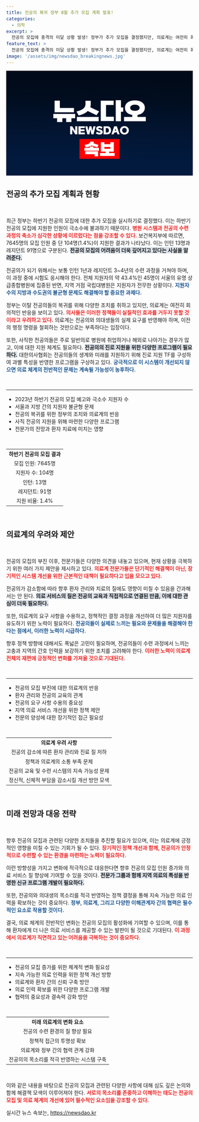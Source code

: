 ```yaml
---
title: 전공의 복귀 정부 8월 추가 모집 계획 발표!
categories:
  - 의학
excerpt: >
  전공의 모집에 충격의 미달 상황 발생! 정부가 추가 모집을 결정했지만, 의료계는 여전히 회의적입니다. 최소 지원자 수치가 드러난 현 상황, 과연 어떤 변화가 가능할까요? 클릭해 자세한 내용을 확인하세요!
feature_text: >
  전공의 모집에 충격의 미달 상황 발생! 정부가 추가 모집을 결정했지만, 의료계는 여전히 회의적입니다. 최소 지원자 수치가 드러난 현 상황, 과연 어떤 변화가 가능할까요? 클릭해 자세한 내용을 확인하세요!
image: '/assets/img/newsdao_breakingnews.jpg'
---
```


<p><img src="/assets/img/newsdao_breakingnews.jpg" alt="koreaapp 속보" /></p>

<h2 data-ke-size="size26">전공의 추가 모집 계획과 현황</h2>

<p data-ke-size="size16">&nbsp;</p>

<p>최근 정부는 하반기 전공의 모집에 대한 추가 모집을 실시하기로 결정했다. 이는 하반기 전공의 모집에 지원한 인원이 극소수에 불과하기 때문이다. <b><span style="color: #ee2323;">병원 시스템과 전공의 수련 과정의 축소가 심각한 상황에 이르렀다는 점을 강조할 수 있다.</span></b> 보건복지부에 따르면, 7645명의 모집 인원 중 단 104명(1.4%)이 지원한 결과가 나타났다. 이는 인턴 13명과 레지던트 91명으로 구분된다. <b><span style="background-color: #21538527;">전공의 모집의 어려움이 더욱 깊어지고 있다는 사실을 알려준다.</span></b></p>

<p>전공의가 되기 위해서는 보통 인턴 1년과 레지던트 3~4년의 수련 과정을 거쳐야 하며, 이 과정 중에 시험도 응시해야 한다. 전체 지원자의 약 43.4%인 45명이 서울의 유명 상급종합병원에 집중된 반면, 지역 거점 국립대병원은 지원자가 전무한 상황이다. <b><span style="color: #1a5490;">지원자 수의 지방과 수도권의 불균형 문제도 해결해야 할 중요한 과제다.</span></b> </p>

<p>정부는 이탈 전공의들의 복귀를 위해 다양한 조치를 취하고 있지만, 의료계는 여전히 회의적인 반응을 보이고 있다. <b><span style="color: #ee2323;">의사들은 이러한 정책들이 실질적인 효과를 거두지 못할 것이라고 우려하고 있다.</span></b> 의료계는 전공의와 의대생들의 실제 요구를 반영해야 하며, 이전의 행정 명령을 철회하는 것만으로는 부족하다는 입장이다. </p>

<p>또한, 사직한 전공의들은 주로 일반의로 병원에 취업하거나 해외로 나아가는 경우가 많고, 이에 대한 지원 체계도 필요하다. <b><span style="background-color: #21538527;">전공의의 진로 지원을 위한 다양한 프로그램이 필요하다.</span></b> 대한의사협회는 전공의들의 생계와 미래를 지원하기 위해 진로 지원 TF를 구성하여 과별 특성을 반영한 프로그램을 구상하고 있다. <b><span style="color: #1a5490;">궁극적으로 이 시스템이 개선되지 않으면 의료 체계의 전반적인 문제는 계속될 가능성이 농후하다.</span></b></p>

<p data-ke-size="size16">&nbsp;</p>

<hr />

<ul>
    <li>2023년 하반기 전공의 모집 예고와 극소수 지원자 수</li>
    <li>서울과 지방 간의 지원자 불균형 문제</li>
    <li>전공의 복귀를 위한 정부의 조치와 의료계의 반응</li>
    <li>사직 전공의 지원을 위해 마련한 다양한 프로그램</li>
    <li>전문가의 전망과 환자 치료에 미치는 영향</li>
</ul>

<p data-ke-size="size16">&nbsp;</p>

<table style="width: 100%; border-collapse: collapse;">
    <tbody>
        <tr>
            <td style="text-align: center; height: 17px;"><b>하반기 전공의 모집 결과</b></td>
        </tr>
        <tr>
            <td style="text-align: center; height: 17px;">모집 인원: 7645명</td>
        </tr>
        <tr>
            <td style="text-align: center; height: 17px;">지원자 수: 104명</td>
        </tr>
        <tr>
            <td style="text-align: center; height: 17px;">인턴: 13명</td>
        </tr>
        <tr>
            <td style="text-align: center; height: 17px;">레지던트: 91명</td>
        </tr>
        <tr>
            <td style="text-align: center; height: 17px;">지원 비율: 1.4%</td>
        </tr>
    </tbody>
</table>

<p data-ke-size="size16">&nbsp;</p>

<h2 data-ke-size="size26">의료계의 우려와 제안</h2>

<p data-ke-size="size16">&nbsp;</p>

<p>전공의 모집의 부진 이후, 전문가들은 다양한 의견을 내놓고 있으며, 현재 상황을 극복하기 위한 여러 가지 제안을 제시하고 있다. <b><span style="color: #ee2323;">의료계 전문가들은 단기적인 해결책이 아닌, 장기적인 시스템 개선을 위한 근본적인 대책이 필요하다고 입을 모으고 있다.</span></b> </p>

<p>전공의가 감소함에 따라 향후 환자 관리와 치료의 질에도 영향이 미칠 수 있음을 간과해서는 안 된다. <b><span style="background-color: #21538527;">의료 서비스의 질은 전공의 교육과 직접적으로 연결된 만큼, 이에 대한 관심이 더욱 필요하다.</span></b> </p>

<p>또한, 의료계의 요구 사항을 수용하고, 정책적인 결정 과정을 개선하여 더 많은 지원자를 유도하기 위한 노력이 필요하다. <b><span style="color: #1a5490;">전공의들이 실제로 느끼는 필요와 문제들을 해결해야 한다는 점에서, 이러한 노력이 시급하다.</span></b></p>

<p>향후 정책 방향에 대해서도 폭넓은 고민이 필요하며, 전공의들이 수련 과정에서 느끼는 고충과 지역의 간호 인력을 보강하기 위한 조치를 고려해야 한다. <b><span style="color: #ee2323;">이러한 노력이 의료계 전체의 재편에 긍정적인 변화를 가져올 것으로 기대된다.</span></b></p>

<p data-ke-size="size16">&nbsp;</p>

<hr />

<ul>
    <li>전공의 모집 부진에 대한 의료계의 반응</li>
    <li>환자 관리와 전공의 교육의 관계</li>
    <li>전공의 요구 사항 수용의 중요성</li>
    <li>지역 의료 서비스 개선을 위한 정책 제안</li>
    <li>전문의 양성에 대한 장기적인 접근 필요성</li>
</ul>

<p data-ke-size="size16">&nbsp;</p>

<table style="width: 100%; border-collapse: collapse;">
    <tbody>
        <tr>
            <td style="text-align: center; height: 17px;"><b>의료계 우려 사항</b></td>
        </tr>
        <tr>
            <td style="text-align: center; height: 17px;">전공의 감소에 따른 환자 관리와 진료 질 저하</td>
        </tr>
        <tr>
            <td style="text-align: center; height: 17px;">정책과 의료계의 소통 부족 문제</td>
        </tr>
        <tr>
            <td style="text-align: center; height: 17px;">전공의 교육 및 수련 시스템의 지속 가능성 문제</td>
        </tr>
        <tr>
            <td style="text-align: center; height: 17px;">정신적, 신체적 부담을 감소시킬 개선 방안 모색</td>
        </tr>
    </tbody>
</table>

<p data-ke-size="size16">&nbsp;</p>

<h2 data-ke-size="size26">미래 전망과 대응 전략</h2>

<p data-ke-size="size16">&nbsp;</p>

<p>향후 전공의 모집과 관련된 다양한 조치들을 추진할 필요가 있으며, 이는 의료계에 긍정적인 영향을 미칠 수 있는 기회가 될 수 있다. <b><span style="color: #ee2323;">장기적인 정책 개선과 함께, 전공의가 안정적으로 수련할 수 있는 환경을 마련하는 노력이 필요하다.</span></b> </p>

<p>이런 방향성을 가지고 변화에 적극적으로 대응한다면 향후 전공의 모집 인원 증가와 의료 서비스 질 향상에 기여할 수 있을 것이다. <b><span style="background-color: #21538527;">전문가 그룹과 함께 지역 의료의 특성을 반영한 신규 프로그램 개발이 필요하다.</span></b> </p>

<p>또한, 전공의와 의대생의 목소리를 적극 반영하는 정책 결정을 통해 지속 가능한 의료 인력을 확보하는 것이 중요하다. <b><span style="color: #1a5490;">정부, 의료계, 그리고 다양한 이해관계자 간의 협력은 필수적인 요소로 작용할 것이다.</span></b> </p>

<p>결국, 의료 체계의 전반적인 변화는 전공의 모집의 활성화에 기여할 수 있으며, 이를 통해 환자에게 더 나은 의료 서비스를 제공할 수 있는 발판이 될 것으로 기대된다. <b><span style="color: #ee2323;">이 과정에서 의료계가 직면하고 있는 어려움을 극복하는 것이 중요하다.</span></b> </p>

<p data-ke-size="size16">&nbsp;</p>

<hr />

<ul>
    <li>전공의 모집 증가를 위한 체계적 변화 필요성</li>
    <li>지속 가능한 의료 인력을 위한 정책 개선 방향</li>
    <li>의료계와 환자 간의 신뢰 구축 방안</li>
    <li>의료 인력 확보를 위한 다양한 프로그램 개발</li>
    <li>협력의 중요성과 결속력 강화 방안</li>
</ul>

<p data-ke-size="size16">&nbsp;</p>

<table style="width: 100%; border-collapse: collapse;">
    <tbody>
        <tr>
            <td style="text-align: center; height: 17px;"><b>미래 의료계의 변화 요소</b></td>
        </tr>
        <tr>
            <td style="text-align: center; height: 17px;">전공의 수련 환경의 질 향상 필요</td>
        </tr>
        <tr>
            <td style="text-align: center; height: 17px;">정책적 접근의 투명성 확보</td>
        </tr>
        <tr>
            <td style="text-align: center; height: 17px;">의료계와 정부 간의 협력 관계 강화</td>
        </tr>
        <tr>
            <td style="text-align: center; height: 17px;">전공의의 목소리를 적극 반영하는 시스템 구축</td>
        </tr>
    </tbody>
</table>

<p data-ke-size="size16">&nbsp;</p>

<p>이와 같은 내용을 바탕으로 전공의 모집과 관련된 다양한 사항에 대해 심도 깊은 논의와 함께 해결책 모색이 이루어져야 한다. <b><span style="color: #ee2323;">서로의 목소리를 존중하고 이해하는 태도는 전공의 모집 및 의료 체계의 개선에 있어 필수적인 요소임을 강조할 수 있다.</span></b> </p>
실시간 뉴스 속보는, <a href="https://newsdao.kr" rel="dofollow">https://newsdao.kr</a>


